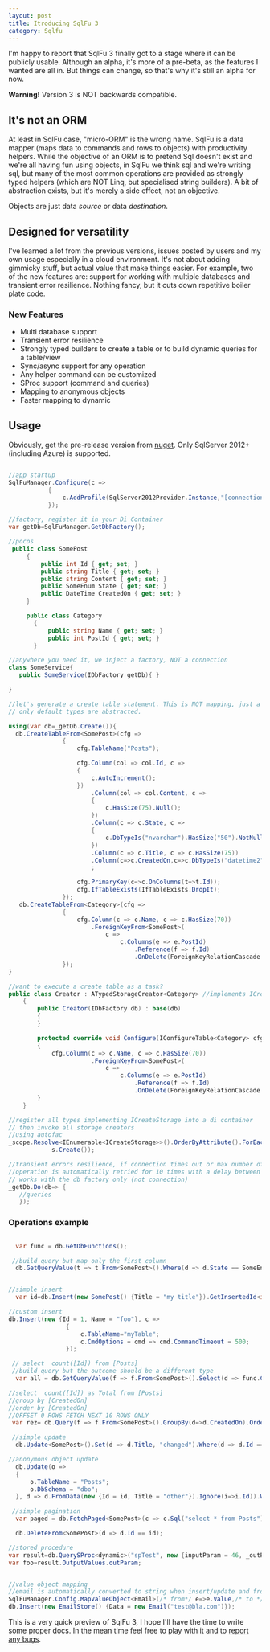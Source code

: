 ```yaml
---
layout: post
title: Itroducing SqlFu 3
category: Sqlfu
---
```


I'm happy to report that SqlFu 3 finally got to a stage where it can be publicly usable. Although an alpha, it's more of a pre-beta, as the features I wanted are all in. But things can change, so that's why it's still an alpha for now.

**Warning!** Version 3 is NOT backwards compatible.

## It's not an ORM
At least in SqlFu case, "micro-ORM" is the wrong name. SqlFu is a data mapper (maps data to commands and rows to objects) with productivity helpers. While the objective of an ORM is to pretend Sql doesn't exist and we're all having fun using objects, in SqlFu we think sql and we're writing sql, but many of the most common operations are provided as strongly typed helpers (which are NOT Linq, but specialised string builders). A bit of abstraction exists, but it's merely a side effect, not an objective.

Objects are just data _source_ or data _destination_.

## Designed for versatility
I've learned a lot from the previous versions, issues posted by users and my own usage especially in a cloud environment. It's not about adding gimmicky stuff, but actual value that make things easier. For example, two of the new features are: support for working with multiple databases and transient error resilience. Nothing fancy, but it cuts down repetitive boiler plate code.

### New Features
* Multi database support
* Transient error resilience
* Strongly typed builders to create a table or to build dynamic queries for a table/view
* Sync/async support for any operation
* Any helper command can be customized
* SProc support (command and queries)
* Mapping to anonymous objects
* Faster mapping to dynamic

## Usage

Obviously, get the pre-release version from [nuget](https://www.nuget.org/packages/SqlFu/3.0.0-alpha-201511021041). Only SqlServer 2012+ (including Azure) is supported.

```csharp

//app startup
SqlFuManager.Configure(c =>
           {
               c.AddProfile(SqlServer2012Provider.Instance,"[connection string]");            
           });

//factory, register it in your Di Container
var getDb=SqlFuManager.GetDbFactory();

//pocos
 public class SomePost
     {
         public int Id { get; set; }
         public string Title { get; set; }
         public string Content { get; set; }
         public SomeEnum State { get; set; }
         public DateTime CreatedOn { get; set; }
     }

     public class Category
       {
           public string Name { get; set; }
           public int PostId { get; set; }
       }

//anywhere you need it, we inject a factory, NOT a connection
class SomeService{
   public SomeService(IDbFactory getDb){ }

}

//let's generate a create table statement. This is NOT mapping, just a builder
// only default types are abstracted.

using(var db=_getDb.Create()){
  db.CreateTableFrom<SomePost>(cfg =>
               {
                   cfg.TableName("Posts");

                   cfg.Column(col => col.Id, c =>
                   {
                       c.AutoIncrement();
                   })
                       .Column(col => col.Content, c =>
                       {
                           c.HasSize(75).Null();
                       })
                       .Column(c => c.State, c =>
                       {
                           c.DbTypeIs("nvarchar").HasSize("50").NotNull();
                       })
                       .Column(c => c.Title, c => c.HasSize(75))
                       .Column(c=>c.CreatedOn,c=>c.DbTypeIs("datetime2"))
                       ;

                   cfg.PrimaryKey(c=>c.OnColumns(t=>t.Id));
                   cfg.IfTableExists(IfTableExists.DropIt);
               });
   db.CreateTableFrom<Category>(cfg =>
               {
                   cfg.Column(c => c.Name, c => c.HasSize(70))
                       .ForeignKeyFrom<SomePost>(
                           c =>
                               c.Columns(e => e.PostId)
                                   .Reference(f => f.Id)
                                   .OnDelete(ForeignKeyRelationCascade.Cascade));
               });
}

//want to execute a create table as a task?
public class Creator : ATypedStorageCreator<Category> //implements ICreateStorage
    {
        public Creator(IDbFactory db) : base(db)
        {
        }

        protected override void Configure(IConfigureTable<Category> cfg)
        {
            cfg.Column(c => c.Name, c => c.HasSize(70))
                       .ForeignKeyFrom<SomePost>(
                           c =>
                               c.Columns(e => e.PostId)
                                   .Reference(f => f.Id)
                                   .OnDelete(ForeignKeyRelationCascade.Cascade));
        }
    }

//register all types implementing ICreateStorage into a di container
// then invoke all storage creators
//using autofac
_scope.Resolve<IEnumerable<ICreateStorage>>().OrderByAttribute().ForEach(s=>
            s.Create());        

//transient errors resilience, if connection times out or max number of connection is reached
//operation is automatically retried for 10 times with a delay between retries
// works with the db factory only (not connection)
_getDb.Do(db=> {
   //queries
   });
```

### Operations example

```csharp

  var func = db.GetDbFunctions();

 //build query but map only the first column
  db.GetQueryValue(t => t.From<SomePost>().Where(d => d.State == SomeEnum.Last).AllColumns());


//simple insert
  var id=db.Insert(new SomePost() {Title = "my title"}).GetInsertedId<int>();

//custom insert
db.Insert(new {Id = 1, Name = "foo"}, c =>
                {
                    c.TableName="myTable";
                    c.CmdOptions = cmd => cmd.CommandTimeout = 500;
                });

 // select  count([Id]) from [Posts]
 //build query but the outcome should be a different type
  var all = db.GetQueryValue(f => f.From<SomePost>().Select(d => func.Count(d.Id)).MapTo<string>());

//select  count([Id]) as Total from [Posts]
//group by [CreatedOn]
//order by [CreatedOn]
//OFFSET 0 ROWS FETCH NEXT 10 ROWS ONLY
 var rez= db.Query(f => f.From<SomePost>().GroupBy(d=>d.CreatedOn).OrderBy(d=>d.CreatedOn).Limit(10,0).Select(d => new {Total = (int)func.Count(d.Id)}));

 //simple update
  db.Update<SomePost>().Set(d => d.Title, "changed").Where(d => d.Id == id).Execute().Should().Be(1);

//anonymous object update
  db.Update(o =>
  {
      o.TableName = "Posts";
      o.DbSchema = "dbo";
  }, d => d.FromData(new {Id = id, Title = "other"}).Ignore(i=>i.Id)).Where(d => d.Id == id).Execute();

 //simple pagination
  var paged = db.FetchPaged<SomePost>(c => c.Sql("select * from Posts"),new Pagination());

  db.DeleteFrom<SomePost>(d => d.Id == id);

//stored procedure
var result=db.QuerySProc<dynamic>("spTest", new {inputParam = 46, _outParam = ""});
var foo=result.OutputValues.outParam;


//value object mapping
//email is automatically converted to string when insert/update and from string to email when select
SqlFuManager.Config.MapValueObject<Email>(/* from*/ e=>e.Value,/* to */o=>new Email(o.ToString()));
db.Insert(new EmailStore() {Data = new Email("test@bla.com")});

```

This is a very quick preview of SqlFu 3, I hope I'll have the time to write some proper docs. In the mean time feel free to play with it and to [report any bugs](https://github.com/sapiens/SqlFu/issues).
